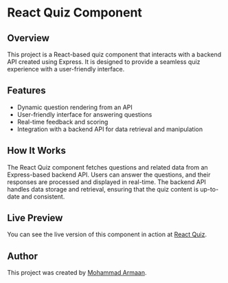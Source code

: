 # React Quiz Component

## Overview

This project is a React-based quiz component that interacts with a backend API created using Express. It is designed to provide a seamless quiz experience with a user-friendly interface.

## Features

- Dynamic question rendering from an API
- User-friendly interface for answering questions
- Real-time feedback and scoring
- Integration with a backend API for data retrieval and manipulation

## How It Works

The React Quiz component fetches questions and related data from an Express-based backend API. Users can answer the questions, and their responses are processed and displayed in real-time. The backend API handles data storage and retrieval, ensuring that the quiz content is up-to-date and consistent.

## Live Preview

You can see the live version of this component in action at [React Quiz](https://react-quiz-armaan.app).

## Author

This project was created by [Mohammad Armaan](https://mohammadarmaan.netlify.app).

